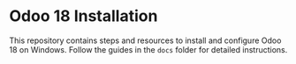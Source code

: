 # Odoo 18 Installation

This repository contains steps and resources to install and configure Odoo 18 on Windows. Follow the guides in the `docs` folder for detailed instructions.
